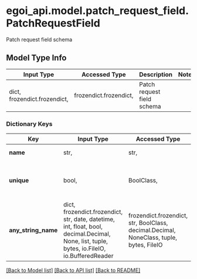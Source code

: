 # egoi_api.model.patch_request_field.PatchRequestField

Patch request field schema

## Model Type Info
Input Type | Accessed Type | Description | Notes
------------ | ------------- | ------------- | -------------
dict, frozendict.frozendict,  | frozendict.frozendict,  | Patch request field schema | 

### Dictionary Keys
Key | Input Type | Accessed Type | Description | Notes
------------ | ------------- | ------------- | ------------- | -------------
**name** | str,  | str,  | Name of the field | [optional] 
**unique** | bool,  | BoolClass,  | True if the field is unique, false otherwise | [optional] 
**any_string_name** | dict, frozendict.frozendict, str, date, datetime, int, float, bool, decimal.Decimal, None, list, tuple, bytes, io.FileIO, io.BufferedReader | frozendict.frozendict, str, BoolClass, decimal.Decimal, NoneClass, tuple, bytes, FileIO | any string name can be used but the value must be the correct type | [optional]

[[Back to Model list]](../../README.md#documentation-for-models) [[Back to API list]](../../README.md#documentation-for-api-endpoints) [[Back to README]](../../README.md)


